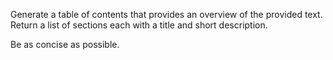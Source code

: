 Generate a table of contents that provides an overview of the provided text. Return a list of sections each with a title and short description.

Be as concise as possible.
